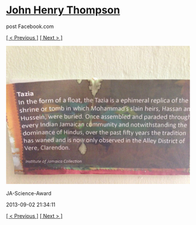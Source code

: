 # [John Henry Thompson](../README.md)
post Facebook.com

[[ < Previous ]](2013-09-02-25.md) [[ Next > ]](2013-09-02-27.md)

[![](../media/2013-09-02/JA-Science-Award-15.jpg)](../README.md)

JA-Science-Award

2013-09-02 21:34:11

[[ < Previous ]](2013-09-02-25.md) [[ Next > ]](2013-09-02-27.md)